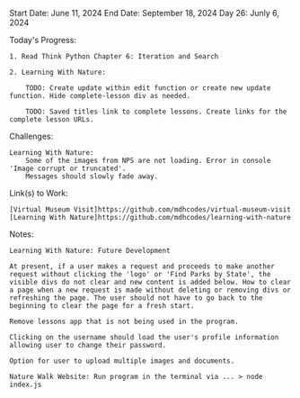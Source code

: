 Start Date: June 11, 2024
End Date: September 18, 2024
Day 26: Junly 6, 2024

Today's Progress:

    1. Read Think Python Chapter 6: Iteration and Search
    
    2. Learning With Nature:
        
        TODO: Create update within edit function or create new update function. Hide complete-lesson div as needed.

        TODO: Saved titles link to complete lessons. Create links for the complete lesson URLs.

Challenges:

    Learning With Nature: 
        Some of the images from NPS are not loading. Error in console 'Image corrupt or truncated'.
        Messages should slowly fade away.    

Link(s) to Work:

    [Virtual Museum Visit]https://github.com/mdhcodes/virtual-museum-visit    
    [Learning With Nature]https://github.com/mdhcodes/learning-with-nature  

Notes:

    Learning With Nature: Future Development     

    At present, if a user makes a request and proceeds to make another request without clicking the 'logo' or 'Find Parks by State', the visible divs do not clear and new content is added below. How to clear a page when a new request is made without deleting or removing divs or refreshing the page. The user should not have to go back to the beginning to clear the page for a fresh start. 

    Remove lessons app that is not being used in the program.

    Clicking on the username should load the user's profile information allowing user to change their password.

    Option for user to upload multiple images and documents.

    Nature Walk Website: Run program in the terminal via ... > node index.js